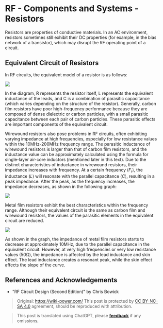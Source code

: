 # RF - Components and Systems - Resistors

Resistors are properties of conductive materials. In an AC environment, resistors sometimes still exhibit their DC properties (for example, in the bias network of a transistor), which may disrupt the RF operating point of a circuit.

## Equivalent Circuit of Resistors

In RF circuits, the equivalent model of a resistor is as follows:

![](https://media.wiki-power.com/img/20220408173626.png)

In the diagram, R represents the resistor itself, L represents the equivalent inductance of the leads, and C is a combination of parasitic capacitance (which varies depending on the structure of the resistor). Generally, carbon film resistors have poor high-frequency performance because they are composed of dense dielectric or carbon particles, with a small parasitic capacitance between each pair of carbon particles. These parasitic effects are important components of the equivalent circuit.

Wirewound resistors also pose problems in RF circuits, often exhibiting varying impedance at high frequencies, especially for low resistance values within the 10MHz-200MHz frequency range. The parasitic inductance of wirewound resistors is larger than that of carbon film resistors, and the inductance value can be approximately calculated using the formula for single-layer air-core inductors (mentioned later in this text). Due to the distinct characteristics of inductance in wirewound resistors, their impedance increases with frequency. At a certain frequency ($F_r$), the inductance ($L$) will resonate with the parallel capacitance ($C$), resulting in a peak impedance. After the peak, as the frequency increases, the impedance decreases, as shown in the following graph:

![](https://media.wiki-power.com/img/20220411135204.png)

Metal film resistors exhibit the best characteristics within the frequency range. Although their equivalent circuit is the same as carbon film and wirewound resistors, the values of the parasitic elements in the equivalent circuit are reduced.

![](https://media.wiki-power.com/img/20220411135807.png)

As shown in the graph, the impedance of metal film resistors starts to decrease at approximately 10MHz, due to the parallel capacitance in the equivalent circuit. However, at very high frequencies or very low resistance values (50Ω), the impedance is affected by the lead inductance and skin effect. The lead inductance creates a resonant peak, while the skin effect affects the slope of the curve.

## References and Acknowledgements

- "RF Circuit Design (Second Edition)" by Chris Bowick

> Original: <https://wiki-power.com/>
> This post is protected by [CC BY-NC-SA 4.0](https://creativecommons.org/licenses/by/4.0/deed.en) agreement, should be reproduced with attribution.

> This post is translated using ChatGPT, please [**feedback**](https://github.com/linyuxuanlin/Wiki_MkDocs/issues/new) if any omissions.
